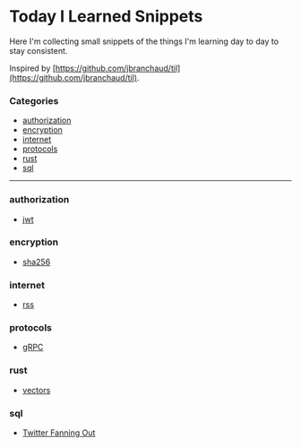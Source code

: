 # Today I Learned Snippets

Here I'm collecting small snippets of the things I'm learning day to day to stay consistent.

Inspired by [https://github.com/jbranchaud/til](https://github.com/jbranchaud/til).

### Categories

* [authorization](#authorization)
* [encryption](#encryption)
* [internet](#internet)
* [protocols](#protocols)
* [rust](#rust)
* [sql](#sql)

---

### authorization

- [jwt](/authorization/jwt.md)

### encryption

- [sha256](/encryption/sha256.md)

### internet

- [rss](/internet/rss.md)

### protocols

- [gRPC](/protocols/grpc.md)

### rust

- [vectors](/rust/)

### sql

- [Twitter Fanning Out](/sql/twitter-fanning-out.md)

